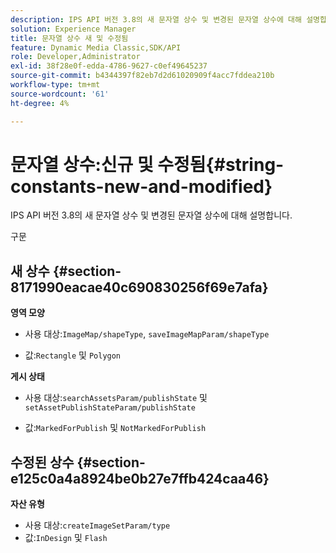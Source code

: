 ```yaml
---
description: IPS API 버전 3.8의 새 문자열 상수 및 변경된 문자열 상수에 대해 설명합니다.
solution: Experience Manager
title: 문자열 상수 새 및 수정됨
feature: Dynamic Media Classic,SDK/API
role: Developer,Administrator
exl-id: 38f28e0f-edda-4786-9627-c0ef49645237
source-git-commit: b4344397f82eb7d2d61020909f4acc7fddea210b
workflow-type: tm+mt
source-wordcount: '61'
ht-degree: 4%

---
```


# 문자열 상수:신규 및 수정됨{#string-constants-new-and-modified}

IPS API 버전 3.8의 새 문자열 상수 및 변경된 문자열 상수에 대해 설명합니다.

구문

## 새 상수 {#section-8171990eacae40c690830256f69e7afa}

**영역 모양**

* 사용 대상:`ImageMap/shapeType`, `saveImageMapParam/shapeType`

* 값:`Rectangle` 및 `Polygon`

**게시 상태**

* 사용 대상:`searchAssetsParam/publishState` 및 `setAssetPublishStateParam/publishState`

* 값:`MarkedForPublish` 및 `NotMarkedForPublish`

## 수정된 상수 {#section-e125c0a4a8924be0b27e7ffb424caa46}

**자산 유형**

* 사용 대상:`createImageSetParam/type`
* 값:`InDesign` 및 `Flash`
